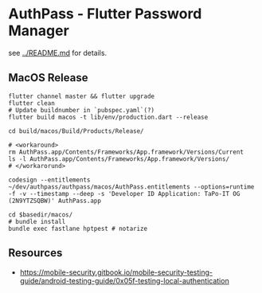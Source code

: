 # AuthPass - Flutter Password Manager

see [../README.md](../README.md) for details.


## MacOS Release


```
flutter channel master && flutter upgrade
flutter clean
# Update buildnumber in `pubspec.yaml`(?)
flutter build macos -t lib/env/production.dart --release

cd build/macos/Build/Products/Release/

# <workaround>
rm AuthPass.app/Contents/Frameworks/App.framework/Versions/Current
ls -l AuthPass.app/Contents/Frameworks/App.framework/Versions/
# </workarorund>

codesign --entitlements ~/dev/authpass/authpass/macos/AuthPass.entitlements --options=runtime -f -v --timestamp --deep -s 'Developer ID Application: TaPo-IT OG (2N9YTZSQBW)' AuthPass.app

cd $basedir/macos/
# bundle install
bundle exec fastlane hptpest # notarize

```

## Resources

* https://mobile-security.gitbook.io/mobile-security-testing-guide/android-testing-guide/0x05f-testing-local-authentication
